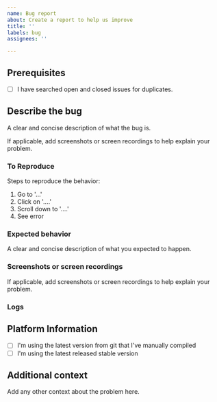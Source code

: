 ```yaml
---
name: Bug report
about: Create a report to help us improve
title: ''
labels: bug
assignees: ''

---
```


<!--
By filing an Issue, you are expected to comply with the elementary code of conduct: https://elementary.io/code-of-conduct

Please fill out this template with all the information you have. We can't do much without a detailed description of what you've encountered. Please do your best!

Please note that this tracker is only for bugs and feature requests. Please try these locations if you have a question or comment:

  https://elementaryos.stackexchange.com/
  https://www.reddit.com/r/elementaryos/

Please read and follow these tips:
https://elementary.io/docs/code/reference#be-prepared-to-provide-more-information

Lastly, be sure to preview your issue before saving. Thanks!
-->

## Prerequisites
- [ ] I have searched open and closed issues for duplicates.

## Describe the bug
A clear and concise description of what the bug is.

If applicable, add screenshots or screen recordings to help explain your problem.

### To Reproduce
Steps to reproduce the behavior:
1. Go to '...'
2. Click on '....'
3. Scroll down to '....'
4. See error

### Expected behavior
A clear and concise description of what you expected to happen.

### Screenshots or screen recordings
If applicable, add screenshots or screen recordings to help explain your problem.

### Logs
<!--
If applicable, share logs.

If you notice erroneous behavior share logs, how:
https://elementary.io/docs/code/os-dev#debug-logs

For example when an application crashes please share crash logs, how:
https://elementary.io/docs/code/os-dev#inspecting-crashes
-->

## Platform Information
<!--
Please share a screenshot of the System Settings > About screen.
If you can't please share:
 - OS: [e.g. elementary OS]
 - OS Version [e.g. Juno]
 - Hardware info

Please check what applies:
-->
- [ ] I'm using the latest version from git that I've manually compiled
- [ ] I'm using the latest released stable version

## Additional context
Add any other context about the problem here.
